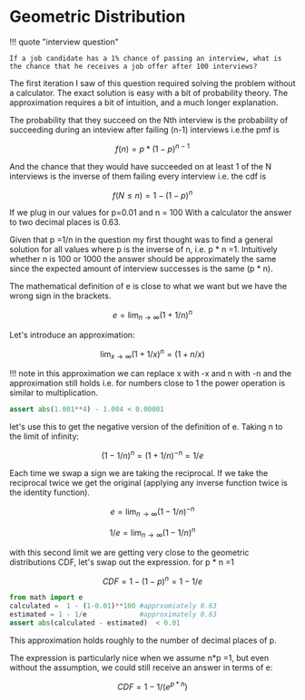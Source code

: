 # Geometric Distribution

!!! quote "interview question"

    If a job candidate has a 1% chance of passing an interview, what is the chance that he receives a job offer after 100 interviews?

The first iteration I saw of this question required solving the problem without a calculator. The exact solution is easy with a bit of probability theory. The approximation requires a bit of intuition, and a much longer explanation.

The probability that they succeed on the Nth interview is the probability of succeeding during an inteview after failing (n-1) interviews i.e.the pmf is

$$
f(n) = p*(1-p)^{n-1}
$$

And the chance that they would have succeeded on at least 1 of the N interviews is the inverse of them failing every interview i.e. the cdf is

$$
f(N \le n) = 1 - (1-p)^n
$$ 

If we plug in our values for p=0.01 and n = 100 With a calculator the answer to two decimal places is 0.63.

Given that p =1/n in the question my first thought was to find a general solution for all values where p is the inverse of n, i.e. p * n =1. Intuitively whether n is 100 or 1000 the answer should be approximately the same since the expected amount of interview successes is the same (p * n).

The mathematical definition of e is close to what we want but we have the wrong sign in the brackets.

$$
e = \lim_{n \to \infty} (1+1/n)^n
$$

Let's introduce an approximation:

$$
\lim_{x \to \infty} (1 + 1/x)^n = (1 + n/x)
$$

!!! note
    in this approximation we can replace x with -x and n with -n and the approximation still holds i.e. for numbers close to 1 the power operation is similar to multiplication.


``` py title="correect to the 5th decimal place"
assert abs(1.001**4) - 1.004 < 0.00001
```

let's use this to get the negative version of the definition of e. Taking n to the limit of infinity:

$$ (1-1/n)^n = (1+1/n)^{-n} = 1/e $$

Each time we swap a sign we are taking the reciprocal. If we take the reciprocal twice we get the original (applying any inverse function twice is the identity function).

$$ e = \lim_{n \to \infty} (1-1/n)^{-n} $$

$$ 1/e = \lim_{n \to \infty} (1-1/n)^{n} $$

with this second limit we are getting very close to the geometric distributions CDF, let's swap out the expression. for p * n =1

$$ CDF = 1 - (1-p)^n = 1 - 1/e $$


``` py title="e approximation vs calculator"
from math import e
calculated =  1 - (1-0.01)**100 #apprxomiately 0.63
estimated = 1 - 1/e             #approximately 0.63
assert abs(calculated - estimated)  < 0.01
```

This approximation holds roughly to the number of decimal places of p.

The expression is particularly nice when we assume n*p =1, but even without the assumption, we could still receive an answer in terms of e:

$$ CDF = 1 - 1/(e^{p*n}) $$
